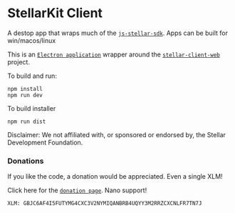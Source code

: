 # StellarKit Client

A destop app that wraps much of the [`js-stellar-sdk`](https://github.com/stellar/js-stellar-sdk). Apps can be built for win/macos/linux

This is an [`Electron application`](https://electronjs.org/) wrapper around the [`stellar-client-web`](https://github.com/StellarKit/stellar-client-web) project.

To build and run:

    npm install
    npm run dev

To build installer

    npm run dist

Disclaimer: We not affiliated with, or sponsored or endorsed by, the Stellar Development Foundation.

### Donations

If you like the code, a donation would be appreciated. Even a single XLM!

Click here for the [`donation page`](https://stellarkit.io/#/donate). Nano support!

    XLM: GBJC6AF4I5FUTYMG4CXC3V2NYMIQANBRB4UQYY3M2RRZCXCNLFR7TN7J
